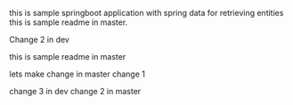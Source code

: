 this is sample springboot application with spring data for retrieving entities 
this is sample readme in master.

Change 2 in dev

this is sample readme in master

lets make change in master change 1

change 3 in dev
change 2 in master